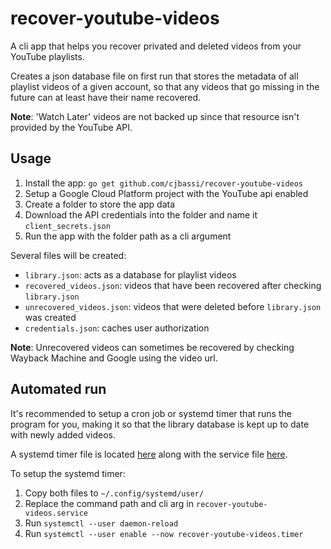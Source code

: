 # recover-youtube-videos

A cli app that helps you recover privated and deleted videos from your YouTube playlists.

Creates a json database file on first run that stores the metadata of all playlist videos of a given account, so that any videos that go missing in the future can at least have their name recovered.

**Note**: 'Watch Later' videos are not backed up since that resource isn't provided by the YouTube API.

## Usage

1. Install the app: `go get github.com/cjbassi/recover-youtube-videos`
2. Setup a Google Cloud Platform project with the YouTube api enabled
3. Create a folder to store the app data
4. Download the API credentials into the folder and name it `client_secrets.json`
5. Run the app with the folder path as a cli argument

Several files will be created:

- `library.json`: acts as a database for playlist videos
- `recovered_videos.json`: videos that have been recovered after checking `library.json`
- `unrecovered_videos.json`: videos that were deleted before `library.json` was created
- `credentials.json`: caches user authorization

**Note**: Unrecovered videos can sometimes be recovered by checking Wayback Machine and Google using the video url.

## Automated run

It's recommended to setup a cron job or systemd timer that runs the program for you, making it so that the library database is kept up to date with newly added videos.

A systemd timer file is located [here](./systemd/recover-youtube-videos.timer) along with the service file [here](./systemd/recover-youtube-videos.service).

To setup the systemd timer:

1. Copy both files to `~/.config/systemd/user/`
2. Replace the command path and cli arg in `recover-youtube-videos.service`
3. Run `systemctl --user daemon-reload`
4. Run `systemctl --user enable --now recover-youtube-videos.timer`
